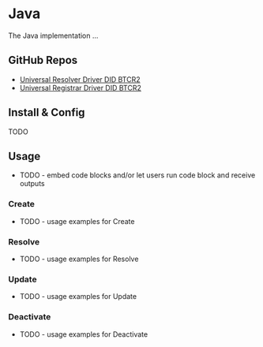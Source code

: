 # Java

The Java implementation ... 

## GitHub Repos

* [Universal Resolver Driver DID BTCR2](https://github.com/danubetech/uni-resolver-driver-did-btr2/tree/main)
* [Universal Registrar Driver DID BTCR2](https://github.com/danubetech/uni-registrar-driver-did-btr2)

## Install & Config

TODO

## Usage

* TODO - embed code blocks and/or let users run code block and receive outputs

### Create

* TODO - usage examples for Create

### Resolve

* TODO - usage examples for Resolve

### Update

* TODO - usage examples for Update

### Deactivate

* TODO - usage examples for Deactivate
